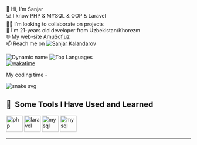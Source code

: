 👋 Hi, I'm Sanjar\
💻 I know PHP & MYSQL & OOP & Laravel \
👨‍💻 I’m looking to collaborate on projects \
💬 I'm 21-years old developer from Uzbekistan/Khorezm \
🌐 My web-site [AmuSof.uz](http://amusoft.uz) \
📫 Reach me on [![Sanjar Kalandarov](https://img.shields.io/badge/SanjarKalandarov-30302f?style=flat&logo=telegram)](https://t.me/backend_phpp) 


![Dynamic name](https://github-readme-stats.vercel.app/api?username=SanjarKalandarov&show_icons=true&theme=radical) 
![Top Languages](https://github-readme-stats.vercel.app/api/top-langs/?username=SanjarKalandarov&layout=compact&theme=radical) \
[![wakatime](https://wakatime.com/badge/user/88ccc10a-612d-4628-b3f2-0ae194b36430.svg)](https://wakatime.com/@88ccc10a-612d-4628-b3f2-0ae194b36430)



My coding time -


![snake svg](https://github.com/Sanjarkalandarov/blob/output/github-contribution-grid-snake.svg)


<h2> 🚀 &nbsp;Some Tools I Have Used and Learned</h2>
<p align="left">

  <img title="PHP"  src="https://avatars.githubusercontent.com/php" alt="php" width="45" height="45"/>

  <img title="Laravel"  src="https://avatars.githubusercontent.com/Laravel" alt="laravel" width="45" height="45"/>



  

  <img title="MySQL"  src="https://e7.pngegg.com/pngimages/617/252/png-clipart-mysql-workbench-computer-icons-logo-database-server-blue-text.png" alt="mysql"     width="45" height="45"/>
 
  <img title="Git"  src="https://avatars.githubusercontent.com/Git" alt="mysql" width="45" height="45"/>
 
  <hr>


